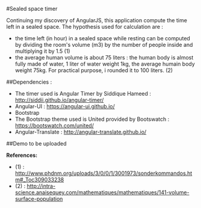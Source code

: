 #Sealed space timer

Continuing my discovery of AngularJS, this application compute the time left in a sealed space.
The hypothesis used for calculation are :
* the time left (in hour) in a sealed space while resting can be computed by dividing the room's volume (m3) by the number of people inside and multiplying it by 1.5 (1)
* the average human volume is about 75 liters : the human body is almost fully made of water, 1 liter of water weight 1kg, the average humain body weight 75kg. For practical purpose, i rounded it to 100 liters. (2)

##Dependencies :
* The timer used is Angular Timer by Siddique Hameed : http://siddii.github.io/angular-timer/
* Angular-UI : https://angular-ui.github.io/
* Bootstrap
* The Bootstrap theme used is United provided by Bootswatch : https://bootswatch.com/united/
* Angular-Translate : http://angular-translate.github.io/

##Demo 
to be uploaded

**References:**
* (1) : http://www.phdnm.org/uploads/3/0/0/1/3001973/sonderkommandos.htm#_Toc309033238
* (2) : http://intra-science.anaisequey.com/mathematiques/mathematiques/141-volume-surface-population
